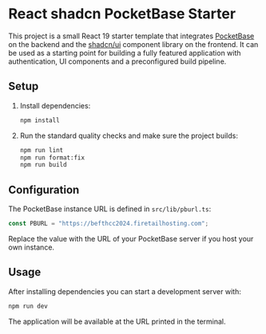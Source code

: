 # React shadcn PocketBase Starter

This project is a small React 19 starter template that integrates [PocketBase](https://pocketbase.io) on the backend and the [shadcn/ui](https://ui.shadcn.com/) component library on the frontend. It can be used as a starting point for building a fully featured application with authentication, UI components and a preconfigured build pipeline.

## Setup

1. Install dependencies:

   ```bash
   npm install
   ```

2. Run the standard quality checks and make sure the project builds:

   ```bash
   npm run lint
   npm run format:fix
   npm run build
   ```

## Configuration

The PocketBase instance URL is defined in `src/lib/pburl.ts`:

```ts
const PBURL = "https://befthcc2024.firetailhosting.com";
```

Replace the value with the URL of your PocketBase server if you host your own instance.

## Usage

After installing dependencies you can start a development server with:

```bash
npm run dev
```

The application will be available at the URL printed in the terminal.
